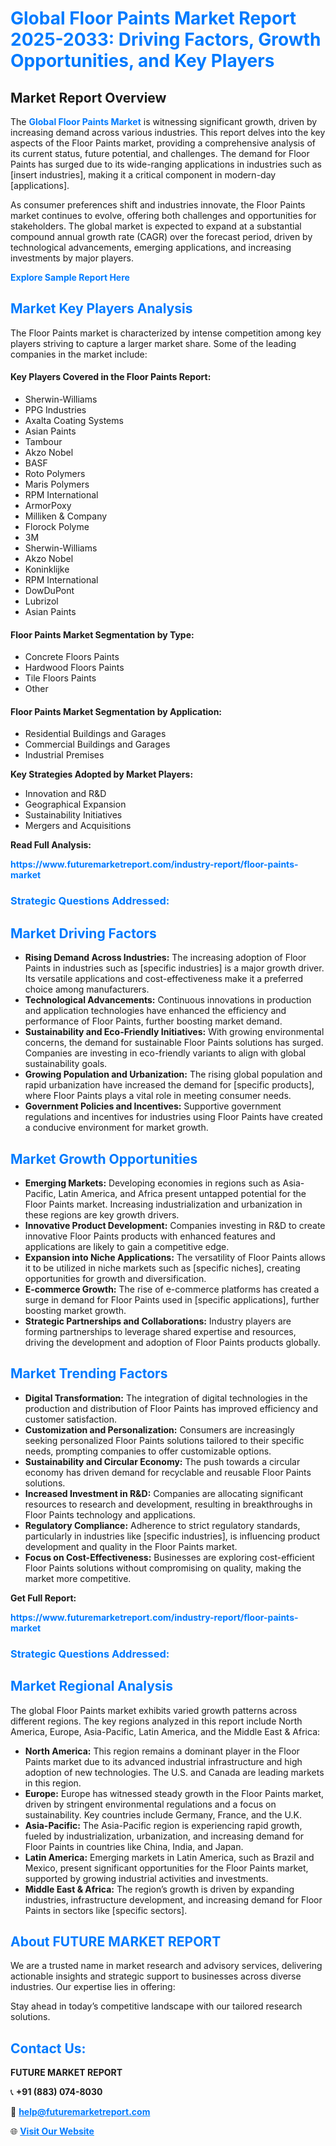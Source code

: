 <h1 style="color: #007BFF;">Global Floor Paints Market Report 2025-2033: Driving Factors, Growth Opportunities, and Key Players</h1>

<section id="overview">
<h2>Market Report Overview</h2>
<p>The <a href="https://www.futuremarketreport.com/industry-report/floor-paints-market" style="color: #007BFF; text-decoration: none;"><strong>Global Floor Paints Market</strong></a> is witnessing significant growth, driven by increasing demand across various industries. This report delves into the key aspects of the Floor Paints market, providing a comprehensive analysis of its current status, future potential, and challenges. The demand for Floor Paints has surged due to its wide-ranging applications in industries such as [insert industries], making it a critical component in modern-day [applications].</p>
<p>As consumer preferences shift and industries innovate, the Floor Paints market continues to evolve, offering both challenges and opportunities for stakeholders. The global market is expected to expand at a substantial compound annual growth rate (CAGR) over the forecast period, driven by technological advancements, emerging applications, and increasing investments by major players.</p>
</section>

<section id="overview">
<p><a href="https://www.futuremarketreport.com/request-sample/reportId=61654" style="color: #007BFF; text-decoration: none;"><strong>Explore Sample Report Here</strong></a></p>
</section>

<section id="key-players">
<h2 style="color: #007BFF;">Market Key Players Analysis</h2>
<p>The Floor Paints market is characterized by intense competition among key players striving to capture a larger market share. Some of the leading companies in the market include:</p>
<h4>Key Players Covered in the Floor Paints Report:</h4>
<ul><li>Sherwin-Williams</li><li>PPG Industries</li><li>Axalta Coating Systems</li><li>Asian Paints</li><li>Tambour</li><li>Akzo Nobel</li><li>BASF</li><li>Roto Polymers</li><li>Maris Polymers</li><li>RPM International</li><li>ArmorPoxy</li><li>Milliken &amp; Company</li><li>Florock Polyme</li><li>3M</li><li>Sherwin-Williams</li><li>Akzo Nobel</li><li>Koninklijke</li><li>RPM International</li><li>DowDuPont</li><li>Lubrizol</li><li>Asian Paints</li></ul>
<h4>Floor Paints Market Segmentation by Type:</h4>
<ul><li>Concrete Floors Paints</li><li>Hardwood Floors Paints</li><li>Tile Floors Paints</li><li>Other</li></ul>

<h4>Floor Paints Market Segmentation by Application:</h4>
<ul><li>Residential Buildings and Garages</li><li>Commercial Buildings and Garages</li><li>Industrial Premises</li></ul>
<p><strong>Key Strategies Adopted by Market Players:</strong></p>
<ul>
<li>Innovation and R&D</li>
<li>Geographical Expansion</li>
<li>Sustainability Initiatives</li>
<li>Mergers and Acquisitions</li>
</ul>
</section>

<section>
<p><strong>Read Full Analysis: </strong></p><a href="https://www.futuremarketreport.com/industry-report/floor-paints-market" style="color: #007BFF; text-decoration: none;"><strong>https://www.futuremarketreport.com/industry-report/floor-paints-market</strong></a>
<h3 style="color: #007BFF;">Strategic Questions Addressed:</h3>
</section>

<section id="driving-factors">
<h2 style="color: #007BFF;">Market Driving Factors</h2>
<ul>
<li><strong>Rising Demand Across Industries:</strong> The increasing adoption of Floor Paints in industries such as [specific industries] is a major growth driver. Its versatile applications and cost-effectiveness make it a preferred choice among manufacturers.</li>
<li><strong>Technological Advancements:</strong> Continuous innovations in production and application technologies have enhanced the efficiency and performance of Floor Paints, further boosting market demand.</li>
<li><strong>Sustainability and Eco-Friendly Initiatives:</strong> With growing environmental concerns, the demand for sustainable Floor Paints solutions has surged. Companies are investing in eco-friendly variants to align with global sustainability goals.</li>
<li><strong>Growing Population and Urbanization:</strong> The rising global population and rapid urbanization have increased the demand for [specific products], where Floor Paints plays a vital role in meeting consumer needs.</li>
<li><strong>Government Policies and Incentives:</strong> Supportive government regulations and incentives for industries using Floor Paints have created a conducive environment for market growth.</li>
</ul>
</section>

<section id="growth-opportunities">
<h2 style="color: #007BFF;">Market Growth Opportunities</h2>
<ul>
<li><strong>Emerging Markets:</strong> Developing economies in regions such as Asia-Pacific, Latin America, and Africa present untapped potential for the Floor Paints market. Increasing industrialization and urbanization in these regions are key growth drivers.</li>
<li><strong>Innovative Product Development:</strong> Companies investing in R&D to create innovative Floor Paints products with enhanced features and applications are likely to gain a competitive edge.</li>
<li><strong>Expansion into Niche Applications:</strong> The versatility of Floor Paints allows it to be utilized in niche markets such as [specific niches], creating opportunities for growth and diversification.</li>
<li><strong>E-commerce Growth:</strong> The rise of e-commerce platforms has created a surge in demand for Floor Paints used in [specific applications], further boosting market growth.</li>
<li><strong>Strategic Partnerships and Collaborations:</strong> Industry players are forming partnerships to leverage shared expertise and resources, driving the development and adoption of Floor Paints products globally.</li>
</ul>
</section>

<section id="trending-factors">
<h2 style="color: #007BFF;">Market Trending Factors</h2>
<ul>
<li><strong>Digital Transformation:</strong> The integration of digital technologies in the production and distribution of Floor Paints has improved efficiency and customer satisfaction.</li>
<li><strong>Customization and Personalization:</strong> Consumers are increasingly seeking personalized Floor Paints solutions tailored to their specific needs, prompting companies to offer customizable options.</li>
<li><strong>Sustainability and Circular Economy:</strong> The push towards a circular economy has driven demand for recyclable and reusable Floor Paints solutions.</li>
<li><strong>Increased Investment in R&D:</strong> Companies are allocating significant resources to research and development, resulting in breakthroughs in Floor Paints technology and applications.</li>
<li><strong>Regulatory Compliance:</strong> Adherence to strict regulatory standards, particularly in industries like [specific industries], is influencing product development and quality in the Floor Paints market.</li>
<li><strong>Focus on Cost-Effectiveness:</strong> Businesses are exploring cost-efficient Floor Paints solutions without compromising on quality, making the market more competitive.</li>
</ul>
</section>

<section>
<p><strong>Get Full Report: </strong></p><a href="https://www.futuremarketreport.com/industry-report/floor-paints-market" style="color: #007BFF; text-decoration: none;"><strong>https://www.futuremarketreport.com/industry-report/floor-paints-market</strong></a>
<h3 style="color: #007BFF;">Strategic Questions Addressed:</h3>
</section>


<section id="regional-analysis">
<h2 style="color: #007BFF;">Market Regional Analysis</h2>
<p>The global Floor Paints market exhibits varied growth patterns across different regions. The key regions analyzed in this report include North America, Europe, Asia-Pacific, Latin America, and the Middle East & Africa:</p>
<ul>
<li><strong>North America:</strong> This region remains a dominant player in the Floor Paints market due to its advanced industrial infrastructure and high adoption of new technologies. The U.S. and Canada are leading markets in this region.</li>
<li><strong>Europe:</strong> Europe has witnessed steady growth in the Floor Paints market, driven by stringent environmental regulations and a focus on sustainability. Key countries include Germany, France, and the U.K.</li>
<li><strong>Asia-Pacific:</strong> The Asia-Pacific region is experiencing rapid growth, fueled by industrialization, urbanization, and increasing demand for Floor Paints in countries like China, India, and Japan.</li>
<li><strong>Latin America:</strong> Emerging markets in Latin America, such as Brazil and Mexico, present significant opportunities for the Floor Paints market, supported by growing industrial activities and investments.</li>
<li><strong>Middle East & Africa:</strong> The region’s growth is driven by expanding industries, infrastructure development, and increasing demand for Floor Paints in sectors like [specific sectors].</li>
</ul>
</section>

<footer>
<h2 style="color: #007BFF;">About FUTURE MARKET REPORT</h2>
<p>We are a trusted name in market research and advisory services, delivering actionable insights and strategic support to businesses across diverse industries. Our expertise lies in offering:</p>

<p>Stay ahead in today’s competitive landscape with our tailored research solutions.</p>

<h2 style="color: #007BFF;">Contact Us:</h2>
<p><strong>FUTURE MARKET REPORT</strong></p>
<p>📞 <strong>+91 (883) 074-8030</strong></p>
<p>📧 <strong><a href="mailto:help@futuremarketreport.com" style="color: #007BFF;">help@futuremarketreport.com</a></strong></p>
<p>🌐 <strong><a href="https://www.futuremarketreport.com/" style="color: #007BFF;">Visit Our Website</a></strong></p>
</footer>